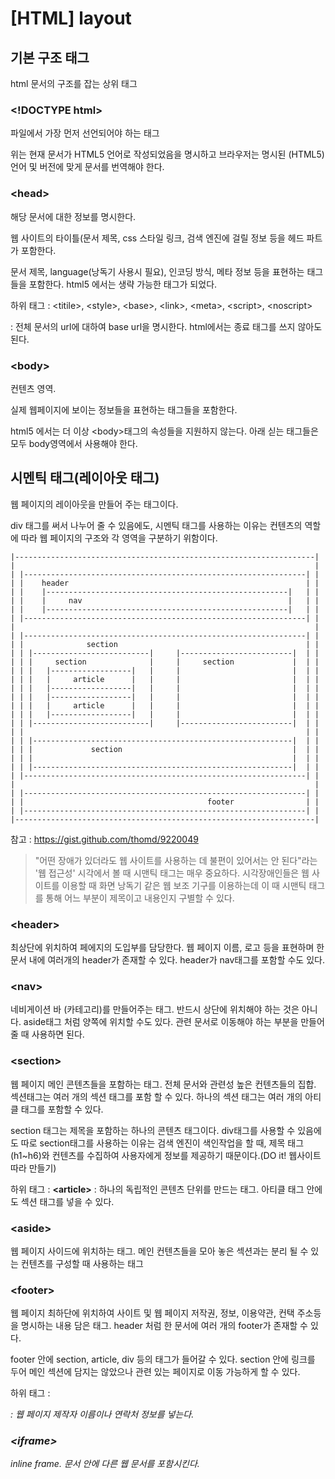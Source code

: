 # [HTML] layout





## 기본 구조 태그

html 문서의 구조를 잡는 상위 태그



### \<!DOCTYPE html>

파일에서 가장 먼저 선언되어야 하는 태그

위는 현재 문서가 HTML5 언어로 작성되었음을 명시하고 브라우저는 명시된 (HTML5)언어 및 버전에 맞게 문서를 번역해야 한다.



### \<head>

해당 문서에 대한 정보를 명시한다.  

웹 사이트의 타이틀(문서 제목, css 스타일 링크, 검색 엔진에 걸릴 정보 등을 헤드 파트가 포함한다.

문서 제목, language(낭독기 사용시 필요), 인코딩 방식,  메타 정보 등을 표현하는 태그들을 포함한다. html5 에서는 생략 가능한 태그가 되었다.

하위 태그 : \<titile>, \<style>, \<base>, \<link>, \<meta>, \<script>, \<noscript>

<base href = "base/url/"> : 전체 문서의 url에 대하여 base url을 명시한다. html에서는 종료 태그를 쓰지 않아도 된다.


### \<body>

컨텐츠 영역. 

실제 웹페이지에 보이는 정보들을 표현하는 태그들을 포함한다. 

html5 에서는 더 이상 \<body>태그의 속성들을 지원하지 않는다.  아래 싣는 태그들은 모두 body영역에서 사용해야 한다.



## 시멘틱 태그(레이아웃 태그)

웹 페이지의 레이아웃을 만들어 주는 태그이다.

div 태그를 써서 나누어 줄 수 있음에도, 시멘틱 태그를 사용하는 이유는 컨텐츠의 역할에 따라 웹 페이지의 구조와 각 영역을 구분하기 위함이다.

```
|-------------------------------------------------------------------|
|                                                                   |
| |---------------------------------------------------------------| |
| |    header                                                     | |
| |    |------------------------------------------------------|   | |
| |    |     nav                                              |   | |
| |    |------------------------------------------------------|   | |   
| |---------------------------------------------------------------| |
|                                                                   |
| |---------------------------------------------------------------| |
| |              section                                          | |
| | |--------------------------|     |-------------------------|  | |
| | |     section              |     |     section             |  | |
| | |   |------------------|   |     |                         |  | |
| | |   |     article      |   |     |                         |  | |
| | |   |------------------|   |     |                         |  | |
| | |   |------------------|   |     |                         |  | |
| | |   |     article      |   |     |                         |  | |
| | |   |------------------|   |     |                         |  | |
| | |--------------------------|     |-------------------------|  | |
| |                                                               | |
| | |----------------------------------------------------------|  | |
| | |             section                                      |  | |
| | |                                                          |  | |
| | |----------------------------------------------------------|  | |
| |---------------------------------------------------------------| |
|                                                                   |
| |---------------------------------------------------------------| |
| |                                         footer                | |
| |---------------------------------------------------------------| |
|-------------------------------------------------------------------|
```



참고 : https://gist.github.com/thomd/9220049

> "어떤 장애가 있더라도 웹 사이트를 사용하는 데 불편이 있어서는 안 된다"라는 '웹 접근성' 시각에서 볼 때 시맨틱 태그는 매우 중요하다. 시각장애인들은 웹 사이트를 이용할 때 화면 낭독기 같은 웹 보조 기구를 이용하는데 이 때 시맨틱 태그를 통해 어느 부분이 제목이고 내용인지 구별할 수 있다.



### \<header>

최상단에 위치하여 페에지의 도입부를 담당한다. 웹 페이지 이름, 로고 등을 표현하며 한 문서 내에 여러개의 header가 존재할 수 있다. header가 nav태그를 포함할 수도 있다.



### \<nav>

네비게이션 바 (카테고리)를 만들어주는 태그. 반드시 상단에 위치해야 하는 것은 아니다. aside태그 처럼 양쪽에 위치할 수도 있다. 관련 문서로 이동해야 하는 부분을 만들어 줄 때 사용하면 된다.



### \<section>

웹 페이지 메인 콘텐츠들을 포함하는 태그. 전체 문서와 관련성 높은 컨텐츠들의 집합. 섹션태그는 여러 개의 섹션 태그를 포함 할 수 있다. 하나의 섹션 태그는 여러 개의 아티클 태그를 포함할 수 있다.

section 태그는 제목을 포함하는 하나의 콘텐츠 태그이다. div태그를 사용할 수 있음에도 따로 section태그를 사용하는 이유는 검색 엔진이 색인작업을 할 때, 제목 태그(h1~h6)와 컨텐츠를 수집하여 사용자에게 정보를 제공하기 때문이다.(DO it! 웹사이트 따라 만들기)

하위 태그 : **\<article>** : 하나의 독립적인 콘텐츠 단위를 만드는 태그. 아티클 태그 안에도 섹션 태그를  넣을 수 있다.



### \<aside>

웹 페이지 사이드에 위치하는 태그. 메인 컨텐츠들을 모아 놓은 섹션과는 분리 될 수 있는 컨텐츠를 구성할 때 사용하는 태그



### \<footer>

웹 페이지 최하단에 위치하여 사이트 및 웹 페이지 저작권, 정보, 이용약관, 컨택 주소등을 명시하는 내용 담은 태그. header 처럼 한 문서에 여러 개의 footer가 존재할 수 있다.

footer 안에 section, article, div 등의 태그가 들어갈 수 있다. section 안에 링크를 두어 메인 섹션에 담지는 않았으나 관련 있는 페이지로 이동 가능하게 할 수 있다.

하위 태그 :

<address> : 웹 페이지 제작자 이름이나 연락처 정보를 넣는다.


### \<iframe>

inline frame. 문서 안에 다른 웹 문서를 포함시킨다.